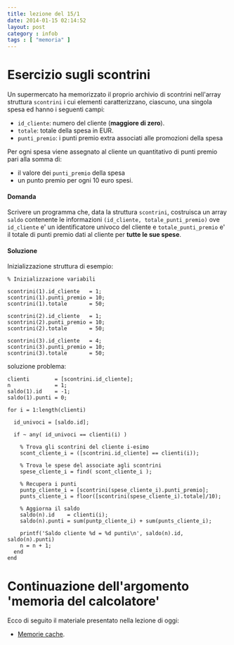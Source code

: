 ```yaml
---
title: lezione del 15/1
date: 2014-01-15 02:14:52 
layout: post
category : infob 
tags : [ "memoria" ] 
---
```


# Esercizio sugli scontrini

Un supermercato ha memorizzato il proprio archivio di scontrini nell'array struttura `scontrini` i cui elementi caratterizzano, ciascuno, una singola spesa ed hanno i seguenti campi:

* `id_cliente`: numero del cliente (**maggiore di zero**).
* `totale`: totale della spesa in EUR.
* `punti_premio`: i punti premio extra associati alle promozioni della spesa

Per ogni spesa viene assegnato al cliente un quantitativo di punti premio pari alla somma di:

* il valore dei `punti_premio` della spesa 
* un punto premio per ogni 10 euro spesi.

#### Domanda ##

Scrivere un programma che, data la struttura `scontrini`, costruisca un array `saldo` contenente le informazioni `(id_cliente, totale_punti_premio)` ove `id_cliente` e' un identificatore univoco del cliente e `totale_punti_premio` e' il totale di punti premio dati al cliente per **tutte le sue spese**.

#### Soluzione ##

Inizializzazione struttura di esempio:

    % Inizializzazione variabili

    scontrini(1).id_cliente   = 1;
    scontrini(1).punti_premio = 10;
    scontrini(1).totale       = 50;

    scontrini(2).id_cliente   = 1;
    scontrini(2).punti_premio = 10;
    scontrini(2).totale       = 50;

    scontrini(3).id_cliente   = 4;
    scontrini(3).punti_premio = 10;
    scontrini(3).totale       = 50;


soluzione problema:

    clienti        = [scontrini.id_cliente];
    n              = 1;
    saldo(1).id    = -1;
    saldo(1).punti = 0;

    for i = 1:length(clienti)

      id_univoci = [saldo.id];

      if ~ any( id_univoci == clienti(i) ) 

        % Trova gli scontrini del cliente i-esimo
        scont_cliente_i = ([scontrini.id_cliente] == clienti(i));

        % Trova le spese del associate agli scontrini 
        spese_cliente_i = find( scont_cliente_i );

        % Recupera i punti
        puntp_cliente_i = [scontrini(spese_cliente_i).punti_premio];
        punts_cliente_i = floor([scontrini(spese_cliente_i).totale]/10);

        % Aggiorna il saldo
        saldo(n).id    = clienti(i);
        saldo(n).punti = sum(puntp_cliente_i) + sum(punts_cliente_i);

        printf('Saldo cliente %d = %d punti\n', saldo(n).id, saldo(n).punti)
        n = n + 1;
      end
    end


# Continuazione dell'argomento 'memoria del calcolatore'

Ecco di seguito il materiale presentato nella lezione di oggi:

* [Memorie cache](http://www.vittoriozaccaria.net/deposit/17_caches.pdf). 
 
